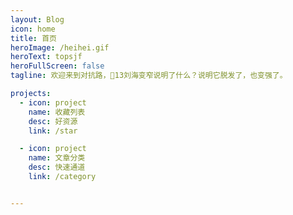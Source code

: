 ```yaml
---
layout: Blog
icon: home
title: 首页
heroImage: /heihei.gif
heroText: topsjf
heroFullScreen: false
tagline: 欢迎来到对抗路，🍎13刘海变窄说明了什么？说明它脱发了，也变强了。

projects:
  - icon: project
    name: 收藏列表
    desc: 好资源
    link: /star

  - icon: project
    name: 文章分类
    desc: 快速通道
    link: /category


---
```

